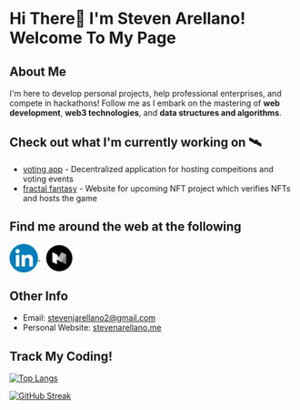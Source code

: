 # Hi There👋 I'm Steven Arellano! Welcome To My Page

## About Me

I'm here to develop personal projects, help professional enterprises, and compete in hackathons! Follow me as I embark on the mastering of **web development**, **web3 technologies**, and **data structures and algorithms**.

## Check out what I'm currently working on 🛰️

-   [voting app](https://github.com/stevenarellano/voting) - Decentralized application for hosting compeitions and voting events
-   [fractal fantasy](https://github.com/BlockchainDeveloper009/nextjsfractalfantasy_devbranch) - Website for upcoming NFT project which verifies NFTs and hosts the game

## Find me around the web at the following

<link rel="stylesheet" href="./styles.css">

<p class='webContainer'>
    <a href="https://www.linkedin.com/in/stevenjarellano/" target="_blank">
        <img align="center" src="./logos/linkedin.png" alt="linkedin" height="50" />
    </a>
    <a href="https://medium.com/@stevenjarellano" target="_blank">
        <img align="center" src="./logos/medium.png" alt="medium" height="50" />
    </a>  
</p>
 
## Other Info

-   Email: [stevenjarellano2@gmail.com](stevenjarellano2@gmail.com)
-   Personal Website: [stevenarellano.me](https://www.stevenarellano.me/)

## Track My Coding!

[![Top Langs](https://github-readme-stats.vercel.app/api/top-langs/?username=stevenarellano&theme=dracula)](https://github.com/anuraghazra/github-readme-stats)

[![GitHub Streak](https://github-readme-streak-stats.herokuapp.com?user=stevenarellano&theme=dracula&date_format=M%20j%5B%2C%20Y%5D)](https://git.io/streak-stats)

<!--
**stevenarellano/stevenarellano** is a ✨ _special_ ✨ repository because its `README.md` (this file) appears on your GitHub profile.
.
Here are some ideas to get you started:

- 🔭 I’m currently working on ...
- 🌱 I’m currently learning ...
- 👯 I’m looking to collaborate on ...
- 🤔 I’m looking for help with ...
- 💬 Ask me about ...
- 📫 How to reach me: ...
- 😄 Pronouns: ...
- ⚡ Fun fact: ...
-->
